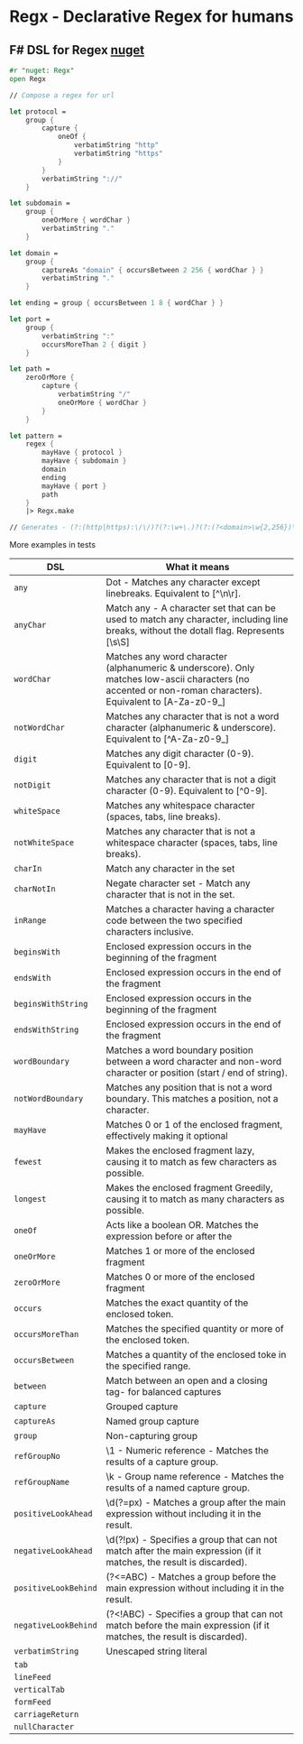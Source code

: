 # Regx - Declarative Regex for humans
## F# DSL for Regex [nuget](https://www.nuget.org/packages/Regx)
```fsharp
#r "nuget: Regx"
open Regx

// Compose a regex for url 

let protocol =
    group {
        capture {
            oneOf {
                verbatimString "http"
                verbatimString "https"
            }
        }
        verbatimString "://"
    }

let subdomain =
    group {
        oneOrMore { wordChar }
        verbatimString "."
    }

let domain =
    group {
        captureAs "domain" { occursBetween 2 256 { wordChar } }
        verbatimString "."
    }

let ending = group { occursBetween 1 8 { wordChar } }

let port =
    group {
        verbatimString ":"
        occursMoreThan 2 { digit }
    }

let path =
    zeroOrMore {
        capture {
            verbatimString "/"
            oneOrMore { wordChar }
        }
    }

let pattern =
    regex {
        mayHave { protocol }
        mayHave { subdomain }
        domain
        ending
        mayHave { port }
        path
    }
    |> Regx.make

// Generates - (?:(http|https):\/\/)?(?:\w+\.)?(?:(?<domain>\w{2,256})\.)(?:\w{1,8})(?::\d{2,})?(\/\w+)*
 ```


More examples in tests


|DSL  |What it means  |
|--|--|
| `any` |Dot - Matches any character except linebreaks. Equivalent to [^\n\r].  |
| `anyChar` |Match any - A character set that can be used to match any character, including line breaks, without the dotall flag. Represents [\s\S]  |
| `wordChar` |Matches any word character (alphanumeric & underscore). Only matches low-ascii characters (no accented or non-roman characters). Equivalent to [A-Za-z0-9_]  |
| `notWordChar` |Matches any character that is not a word character (alphanumeric & underscore). Equivalent to [^A-Za-z0-9_]  |
| `digit` |Matches any digit character (0-9). Equivalent to [0-9].  |
| `notDigit` |Matches any character that is not a digit character (0-9). Equivalent to [^0-9].  |
| `whiteSpace` |Matches any whitespace character (spaces, tabs, line breaks).  |
| `notWhiteSpace` |Matches any character that is not a whitespace character (spaces, tabs, line breaks).  |
| `charIn` |Match any character in the set  |
| `charNotIn` |Negate character set - Match any character that is not in the set.  |
| `inRange` |Matches a character having a character code between the two specified characters inclusive. |
| `beginsWith` |Enclosed expression occurs in the beginning of the fragment |
| `endsWith` |Enclosed expression occurs in the end of the fragment |
| `beginsWithString` |Enclosed expression occurs in the beginning of the fragment  |
| `endsWithString` |Enclosed expression occurs in the end of the fragment  |
|`wordBoundary` |Matches a word boundary position between a word character and non-word character or position (start / end of string).|
|`notWordBoundary`|Matches any position that is not a word boundary. This matches a position, not a character.|
|`mayHave`|Matches 0 or 1 of the enclosed fragment, effectively making it optional|
|`fewest`|Makes the enclosed fragment lazy, causing it to match as few characters as possible.|
|`longest`|Makes the enclosed fragment Greedily, causing it to match as many characters as possible.|
|`oneOf`|Acts like a boolean OR. Matches the expression before or after the|
|`oneOrMore`|Matches 1 or more of the enclosed fragment|
|`zeroOrMore`|Matches 0 or more of the enclosed fragment|
|`occurs`|Matches the exact quantity of the enclosed token.|
|`occursMoreThan`|Matches the specified quantity or more of the enclosed token.|
|`occursBetween`|Matches a quantity of the enclosed toke in the specified range.|
|`between`|Match between an open and a closing tag- for balanced captures|
|`capture`| Grouped capture|
|`captureAs`|Named group capture|
|`group`|Non-capturing group|
|`refGroupNo`|\1 - Numeric reference - Matches the results of a capture group.|
|`refGroupName`|\k<name> - Group name reference - Matches the results of a named capture group.|
|`positiveLookAhead`| \d(?=px) - Matches a group after the main expression without including it in the result.|
|`negativeLookAhead`| \d(?!px) - Specifies a group that can not match after the main expression (if it matches, the result is discarded).|
|`positiveLookBehind`| (?<=ABC) - Matches a group before the main expression without including it in the result.|
|`negativeLookBehind`| (?<!ABC) - Specifies a group that can not match before the main expression (if it matches, the result is discarded).|
|`verbatimString`|Unescaped string literal|
|`tab`||
|`lineFeed`||
|`verticalTab`||
|`formFeed`||
|`carriageReturn`||
|`nullCharacter`||
